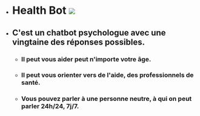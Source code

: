 + # Health Bot <image src="logo.svg"></image>
+ ## C'est un chatbot psychologue avec une vingtaine des réponses possibles.
  + ### Il peut vous aider peut n'importe votre âge.
  + ### Il peut vous orienter vers de l'aide, des professionnels de santé.
  + ### Vous pouvez parler à une personne neutre, à qui on peut parler 24h/24, 7j/7. 
